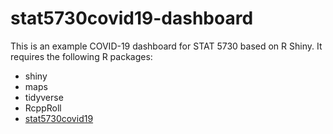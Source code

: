 
<!-- README.md is generated from README.Rmd. Please edit that file -->

# stat5730covid19-dashboard

<!-- badges: start -->

<!-- badges: end -->

This is an example COVID-19 dashboard for STAT 5730 based on R Shiny. It
requires the following R packages:

  - shiny
  - maps
  - tidyverse
  - RcppRoll
  - [stat5730covid19](github.com/vqv/stat5730covid19)
